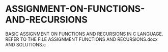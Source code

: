 # ASSIGNMENT-ON-FUNCTIONS-AND-RECURSIONS
BASIC ASSIGNMENT ON FUNCTIONS AND RECURSIONS IN C LANGUAGE.
REFER TO THE FILE ASSIGNMENT FUNCTIONS AND RECURSIONS.docx AND SOLUTIONS.c

